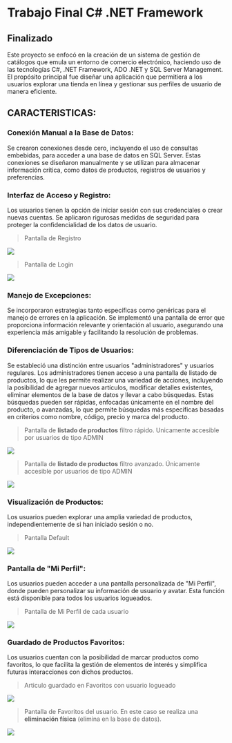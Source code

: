 # Trabajo Final C# .NET Framework
## Finalizado

Este proyecto se enfocó en la creación de un sistema de gestión de catálogos que emula un entorno de comercio electrónico, haciendo uso de las tecnologías C#, .NET Framework, ADO .NET y SQL Server Management. El propósito principal fue diseñar una aplicación que permitiera a los usuarios explorar una tienda en línea y gestionar sus perfiles de usuario de manera eficiente.


## CARACTERISTICAS:

### **Conexión Manual a la Base de Datos**: 
Se crearon conexiones desde cero, incluyendo el uso de consultas embebidas, para acceder a una base de datos en SQL Server. Estas conexiones se diseñaron manualmente y se utilizan para almacenar información crítica, como datos de productos, registros de usuarios y preferencias.

### **Interfaz de Acceso y Registro**: 
Los usuarios tienen la opción de iniciar sesión con sus credenciales o crear nuevas cuentas. Se aplicaron rigurosas medidas de seguridad para proteger la confidencialidad de los datos de usuario.

> Pantalla de Registro

![](https://github.com/rodrigovargarcia/tp-final-nivel-3-vargas-alvaro/blob/main/Captura%20de%20pantalla%202023-10-12%20110641.png)

> Pantalla de Login

![](https://github.com/rodrigovargarcia/tp-final-nivel-3-vargas-alvaro/blob/main/Captura%20de%20pantalla%202023-10-12%20110627.png)

### **Manejo de Excepciones**:
Se incorporaron estrategias tanto específicas como genéricas para el manejo de errores en la aplicación. Se implementó una pantalla de error que proporciona información relevante y orientación al usuario, asegurando una experiencia más amigable y facilitando la resolución de problemas.

### **Diferenciación de Tipos de Usuarios**: 
Se estableció una distinción entre usuarios "administradores" y usuarios regulares. Los administradores tienen acceso a una pantalla de listado de productos, lo que les permite realizar una variedad de acciones, incluyendo la posibilidad de agregar nuevos artículos, modificar detalles existentes, eliminar elementos de la base de datos y llevar a cabo búsquedas. Estas búsquedas pueden ser rápidas, enfocadas únicamente en el nombre del producto, o avanzadas, lo que permite búsquedas más específicas basadas en criterios como nombre, código, precio y marca del producto.

> Pantalla de **listado de productos** filtro rápido. Unicamente accesible por usuarios de tipo ADMIN

![](https://github.com/rodrigovargarcia/tp-final-nivel-3-vargas-alvaro/blob/main/Captura%20de%20pantalla%202023-10-12%20110814.png)

> Pantalla de **listado de productos** filtro avanzado. Únicamente accesible por usuarios de tipo ADMIN

![](https://github.com/rodrigovargarcia/tp-final-nivel-3-vargas-alvaro/blob/main/Captura%20de%20pantalla%202023-10-12%20110831.png)

### **Visualización de Productos**:
Los usuarios pueden explorar una amplia variedad de productos, independientemente de si han iniciado sesión o no.

> Pantalla Default

![](https://github.com/rodrigovargarcia/tp-final-nivel-3-vargas-alvaro/blob/main/Captura%20de%20pantalla%202023-10-12%20110606.png)

### **Pantalla de "Mi Perfil"**:
Los usuarios pueden acceder a una pantalla personalizada de "Mi Perfil", donde pueden personalizar su información de usuario y avatar. Esta función está disponible para todos los usuarios logueados.

> Pantalla de Mi Perfil de cada usuario

![](https://github.com/rodrigovargarcia/tp-final-nivel-3-vargas-alvaro/blob/main/Captura%20de%20pantalla%202023-10-12%20110700.png)

### **Guardado de Productos Favoritos**: 
Los usuarios cuentan con la posibilidad de marcar productos como favoritos, lo que facilita la gestión de elementos de interés y simplifica futuras interacciones con dichos productos.

> Articulo guardado en Favoritos con usuario logueado

![](https://github.com/rodrigovargarcia/tp-final-nivel-3-vargas-alvaro/blob/main/Captura%20de%20pantalla%202023-10-12%20110713.png)

> Pantalla de Favoritos del usuario. En este caso se realiza una **eliminación física** (elimina en la base de datos).

![](https://github.com/rodrigovargarcia/tp-final-nivel-3-vargas-alvaro/blob/main/Captura%20de%20pantalla%202023-10-12%20110752.png)
